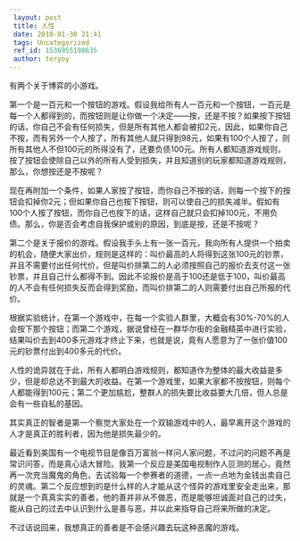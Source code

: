 ```yaml
---
 layout: post
 title: 人性
 date: 2010-01-30 21:41
 tags: Uncategorized
 ref_id: 1536955198635
 author: teryoy
---
```

有两个关于博弈的小游戏。

第一个是一百元和一个按钮的游戏。假设我给所有人一百元和一个按钮，一百元是每一个人都得到的，而按钮则是让你做一个决定——按，还是不按？如果按下按钮的话，你自己不会有任何损失，但是所有其他人都会被扣2元，因此，如果你自己不按，而有另外一个人按了，所有其他人就只得到98元，如果有100个人按了，则所有其他人不但100元的所得没有了，还要负债100元。所有人都知道游戏规则，按了按钮会使除自己以外的所有人受到损失，并且知道别的玩家都知道游戏规则，那么，你想按还是不按呢？

现在再附加一个条件，如果人家按了按钮，而你自己不按的话，则每一个按下的按钮会扣掉你2元；但如果你自己也按下按钮，则可以使自己的损失减半。假如有100个人按了按钮，而你自己也按下的话，这样自己就只会扣掉100元，不用负债。那么，你是否会考虑自我保护或别的原因，到底是按，还是不按呢？

第二个是关于报价的游戏。假设我手头上有一张一百元，我向所有人提供一个拍卖的机会，随便大家出价，规则是这样的：叫价最高的人将得到这张100元的钞票，并且不需要付出任何代价，但是叫价排第二的人必须按照自己的报价去支付这一张钞票，并且自己什么都得不到。因此不论报价是高于100还是低于100，叫价最高的人不会有任何损失反而会得到奖励，而叫价排第二的人则需要付出自己所报的代价。

根据实验统计，在第一个游戏中，在每一个实验人群里，大概会有30%-70%的人会按下那个按钮；而第二个游戏，据说曾经在一群华尔街的金融精英中进行实验，结果叫价去到400多元游戏才终止下来，也就是说，竟有人愿意为了一张价值100元的钞票付出到400多元的代价。

人性的诡异就在于此，所有人都明白游戏规则，都知道作为整体的最大收益是多少，但是却总达不到最大的收益。在第一个游戏里，如果大家都不按按钮，则每个人都能得到100元；第二个更加尴尬，整群人的损失要比收益要大几倍，但人总是会有一些自私的基因。

其实真正的智者是第一个察觉大家处在一个双输游戏中的人，最早离开这个游戏的人才是真正的胜利者，因为他是损失最少的。

最近看到美国有一个电视节目是像百万富翁一样问人家问题，不过问的问题不再是常识问答，而是真心话大冒险。我第一个反应是美国电视制作人叵测的居心，竟然再一次充当魔鬼的角色，去试验每一个参赛者的道德，一点一点地为金钱出卖自己的灵魂。第二个反应想到的是什么样的人才能从这个怪异的游戏里安全走出来，那就是一个真真实实的善者，他的善并非从不做恶，而是能够坦诚面对自己的过失，能从自己的过去中认识到什么是善与恶，并以此来指导自己将来所做的决定。

不过话说回来，我想真正的善者是不会感兴趣去玩这种恶魔的游戏。

